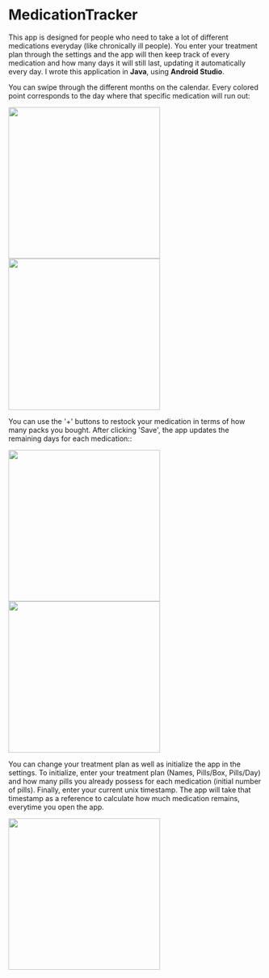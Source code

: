 # MedicationTracker


This app is designed for people who need to take a lot of
different medications everyday (like chronically ill people). You enter your
treatment plan through the settings and the app will then keep track of every medication and
how many days it will still last, updating it automatically every day. I wrote this application in <b>Java</b>, using <b>Android Studio</b>.



You can swipe through the different months on the calendar.
Every colored point corresponds to the day where that specific medication will
run out:

<img src="https://imgur.com/LMArYgu.png" width="300" />  <img src="https://imgur.com/0iXvw0H.png" width="300" />


You can use the '+' buttons to restock your medication in terms of how many packs you bought. 
After clicking 'Save', the app updates the remaining days for each medication::

<img src="https://imgur.com/0TrAqvf.png" width="300" /> <img src="https://imgur.com/JsGjG0n.png" width="300" />






You can change your treatment plan as well as initialize the app in the settings.
To initialize, enter your treatment plan (Names, Pills/Box, Pills/Day) and how many pills you already possess
for each medication (initial number of pills). Finally, enter your current unix timestamp. The app will take that timestamp
as a reference to calculate how much medication remains, everytime you open the app.

<img src="https://imgur.com/wm3T3dk.png" width="300" />
